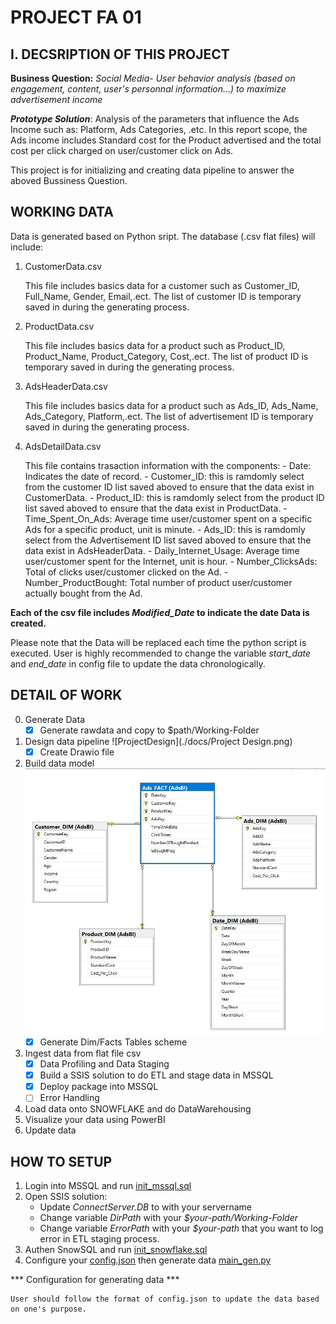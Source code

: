 # PROJECT FA 01 

## I. DECSRIPTION OF THIS PROJECT

**Business Question:** 
*Social Media- User behavior analysis (based on engagement, content, user's personnal information…) to maximize advertisement income*

***Prototype Solution***: Analysis of the parameters that influence the Ads Income such as: Platform, Ads Categories, .etc. In this report scope, the Ads income includes Standard cost for the Product advertised and the total cost per click charged on user/customer click on Ads.

This project is for initializing and creating data pipeline to answer the aboved Bussiness Question.

## WORKING DATA

Data is generated based on Python sript. The database (.csv flat files) will include:

1. CustomerData.csv

    This file includes basics data for a customer such as Customer_ID, Full_Name, Gender, Email,.ect. The list of customer ID is temporary saved in during the generating process.

2. ProductData.csv

    This file includes basics data for a product such as Product_ID, Product_Name, Product_Category, Cost,.ect. The list of product ID is temporary saved in during the generating process.

3. AdsHeaderData.csv

    This file includes basics data for a product such as Ads_ID, Ads_Name, Ads_Category, Platform,.ect. The list of advertisement ID is temporary saved in during the generating process.

4. AdsDetailData.csv

    This file contains trasaction information with the components:
        - Date: Indicates the date of record.
        - Customer_ID: this is ramdomly select from the customer ID list saved aboved to ensure that the data exist in      CustomerData.
        - Product_ID: this is ramdomly select from the product ID list saved aboved to ensure that the data exist in        ProductData.
        - Time_Spent_On_Ads: Average time user/customer spent on a specific Ads for a specific product, unit is minute.
        - Ads_ID: this is ramdomly select from the Advertisement ID list saved aboved to ensure that the data exist in      AdsHeaderData.
        - Daily_Internet_Usage: Average time user/customer spent for the Internet, unit is hour.
        - Number_ClicksAds: Total of clicks user/customer clicked on the Ad.
        - Number_ProductBought: Total number of product user/customer actually bought from the Ad.

**Each of the csv file includes *Modified_Date* to indicate the date Data is created.**

Please note that the Data will be replaced each time the python script is executed. User is highly recommended to change the variable *start_date* and *end_date* in config file to update the data chronologically.

## DETAIL OF WORK

0. Generate Data
    - [x] Generate rawdata and copy to $path/Working-Folder
1. Design data pipeline ![ProjectDesign](./docs/Project Design.png)
    - [x] Create Drawio file
2. Build data model ![DataModel](./docs/data_model_SQL.png)
    - [x] Generate Dim/Facts Tables scheme
3. Ingest data from flat file csv
    - [x] Data Profiling and Data Staging 
    - [x] Build a SSIS solution to do ETL and stage data in MSSQL
    - [x] Deploy package into MSSQL 
    - [ ] Error Handling   
4. Load data onto SNOWFLAKE and do DataWarehousing
5. Visualize your data using PowerBI
6. Update data 

## HOW TO SETUP
1. Login into MSSQL and run [init_mssql.sql](./src/mssql/init_mssql.sql)
2. Open SSIS solution:
    - Update *ConnectServer.DB* to with your servername
    - Change variable *DirPath* with your *$your-path/Working-Folder*
    - Change variable *ErrorPath* with your *$your-path* that you want to log error in ETL staging process.
3. Authen SnowSQL and run [init_snowflake.sql](./src/snowflake/init_snowfalke.sql)
4. Configure your [config.json](./resources/python_source/config.json) then generate data [main_gen.py](./resources/python_source/main_gen.py)

*** Configuration for generating data ***

    User should follow the format of config.json to update the data based on one's purpose.